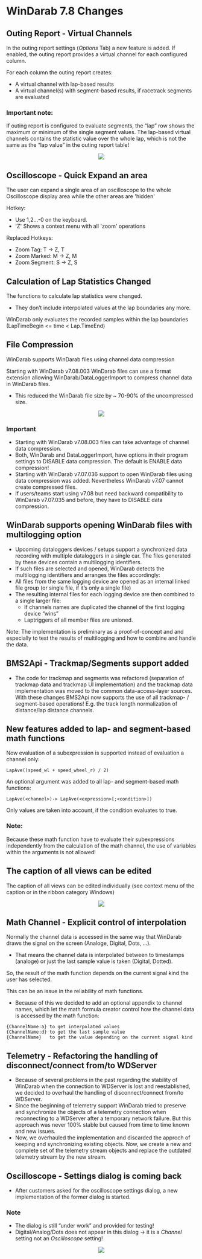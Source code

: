# WinDarab 7.8 Changes


## Outing Report - Virtual Channels

In the outing report settings (*Options* Tab) a new feature is added. If enabled, the outing report provides a virtual channel for each configured column.

For each column the outing report creates:

- A virtual channel with lap-based results
- A virtual channel(s) with segment-based results, if racetrack segments are evaluated

### Important note:
If outing report is configured to evaluate segments, the “lap” row shows the maximum or minimum of the single segment values.
The lap-based virtual channels contains the statistic value over the whole lap, which is not the same as the “lap value” in the outing report table!

<p align="center">
<img src="images/Outing%20Report%20-%20Virtual%20Channel%20Creation.png">
</p>

## Oscilloscope - Quick Expand an area

The user can expand a single area of an oscilloscope to the whole Oscilloscope display area while the other areas are 'hidden'

Hotkey:

- Use 1,2...-0 on the keyboard.
- 'Z' Shows a context menu with all 'zoom' operations

Replaced Hotkeys:

- Zoom Tag: T &rarr; Z, T
- Zoom Marked: M &rarr; Z, M
- Zoom Segment: S &rarr; Z, S

## Calculation of Lap Statistics Changed

The functions to calculate lap statistics were changed. 

- They don’t include interpolated values at the lap boundaries any more.

WinDarab only evaluates the recorded samples within the lap boundaries (LapTimeBegin <= time < Lap.TimeEnd)

## File Compression

WinDarab supports WinDarab files using channel data compression

Starting with WinDarab v7.08.003 WinDarab files can use a format extension allowing WinDarab/DataLoggerImport to compress channel data in WinDarab files.

- This reduced the WinDarab file size by ~ 70-90% of the uncompressed size.

<p align="center">
<img src="images/Settings%20Dialog%20-%20File%20Compression.png">
</p>

### Important

- Starting with WinDarab v7.08.003 files can take advantage of channel data compression.
- Both, WinDarab and DataLoggerImport, have options in their program settings to DISABLE data compression.
The default is ENABLE data compression!
- Starting with WinDarab v7.07.036 support to open WinDarab files using data compression was added. Nevertheless WinDarab v7.07 cannot create compressed files.
- If users/teams start using v7.08 but need backward compatibility to WinDarab v7.07.035 and before, they have to DISABLE data compression.

## WinDarab supports opening WinDarab files with multilogging option

- Upcoming dataloggers devices / setups support a synchronized data recording with multiple dataloggers in a single car. The files generated by these devices contain a multilogging identifiers.
- If such files are selected and opened, WinDarab detects the multilogging identifiers and arranges the files accordingly:
- All files from the same logging device are opened as an internal linked file group (or single file, if it’s only a single file)
- The resulting internal files for each logging device are then combined to a single larger file:
  - If channels names are duplicated the channel of the first logging device “wins”
  - Laptriggers of all member files are unioned.

Note: The implementation is preliminary as a proof-of-concept and and especially to test the results of multilogging and how to combine and handle the data.

## BMS2Api - Trackmap/Segments support added

- The code for trackmap and segments was refactored (separation of trackmap data and trackmap UI implementation) and the trackmap data implementation was moved to the common data-access-layer sources.
With these changes BMS2Api now supports the use of all trackmap- / segment-based operations!
E.g. the track length normalization of distance/lap distance channels.

## New features added to lap- and segment-based math functions

Now evaluation of a subexpression is supported instead of evaluation a channel only:

```
LapAve((speed_wl + speed_wheel_r) / 2)
```

An optional argument was added to all lap- and segment-based math functions:

```
LapAve(<channel>)-> LapAve(<expression>[;<condition>])
```

Only values are taken into account, if the condition evaluates to true.

### Note:
Because these math function have to evaluate their subexpressions independently from the calculation of the math channel, the use of variables within the arguments is not allowed!

## The caption of all views can be edited

The caption of all views can be edited individually (see context menu of the caption or in the ribbon category Windows)

<p align="center">
<img src="images/Caption%20Rename.png">
</p>

## Math Channel - Explicit control of interpolation

Normally the channel data is accessed in the same way that WinDarab draws the signal on the screen (Analoge, Digital, Dots, …). 

- That means the channel data is interpolated between to timestamps (analoge) or just the last sample value is taken (Digital, Dotted).

So, the result of the math function depends on the current signal kind the user has selected.

This can be an issue in the reliability of math functions.

- Because of this we decided to add an optional appendix to channel names, which let the math formula creator control how the channel data is accessed by the math function:

```
{ChannelName:a}	to get interpolated values
{ChannelName:d}	to get the last sample value
{ChannelName}	to get the value depending on the current signal kind
```

## Telemetry - Refactoring the handling of disconnect/connect from/to WDServer

- Because of several problems in the past regarding the stability of WinDarab when the connection to WDServer is lost and reestablished, we decided to overhaul the handling of disconnect/connect from/to WDServer.
- Since the beginning of telemetry support WinDarab tried to preserve and synchronize the objects of a telemetry connection when reconnecting to a WDServer after a temporary network failure. But this approach was never 100% stable but caused from time to time known and new issues.
- Now, we overhauled the implementation and discarded the approch of keeping and synchronizing existing objects. Now, we create a new and complete set of the telemetry stream objects and replace the outdated telemetry stream by the new stream.

## Oscilloscope - Settings dialog is coming back

- After customers asked for the oscilloscope settings dialog, a new implementation of the former dialog is started.

### Note 

- The dialog is still “under work” and provided for testing!
- Digital/Analog/Dots does not appear in this dialog &rarr; it is a *Channel* setting not an *Oscilloscope* setting!

<p align="center">
<img src="images/Oscilloscope%20-%20New%20Settings%20Window.png">
</p>
